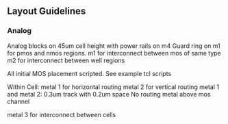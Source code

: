 ## Layout Guidelines

### Analog
Analog blocks on 45um cell height with power rails on m4
Guard ring on m1 for pmos and nmos regions.
m1 for interconnect between mos of same type
m2 for interconnect between well regions

All initial MOS placement scripted. See example tcl scripts

Within Cell:
metal 1 for horizontal routing
metal 2 for vertical routing
metal 1 and metal 2: 0.3um track with 0.2um space
No routing metal above mos channel

metal 3 for interconnect between cells
